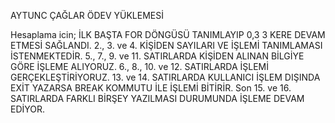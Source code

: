 AYTUNC ÇAĞLAR ÖDEV YÜKLEMESİ

Hesaplama icin; İLK BAŞTA FOR DÖNGÜSÜ TANIMLAYIP 0,3 3 KERE DEVAM ETMESİ SAĞLANDI. 2., 3. ve 4. KİŞİDEN SAYILARI VE İŞLEMİ TANIMLAMASI İSTENMEKTEDİR. 5., 7., 9. ve 11. SATIRLARDA KİŞİDEN ALINAN BİLGİYE GÖRE İŞLEME ALIYORUZ. 6., 8., 10. ve 12. SATIRLARDA İŞLEMİ GERÇEKLEŞTİRİYORUZ. 13. ve 14. SATIRLARDA KULLANICI İŞLEM DIŞINDA EXİT YAZARSA BREAK KOMMUTU İLE İŞLEMİ BİTİRİR. Son 15. ve 16. SATIRLARDA FARKLI BİRŞEY YAZILMASI DURUMUNDA İŞLEME DEVAM EDİYOR.

